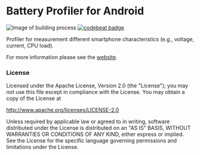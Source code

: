 # Battery Profiler for Android
![Image of building process](https://travis-ci.org/Telecooperation/profiler-android.svg?branch=master) [![codebeat badge](https://codebeat.co/badges/59b019d8-143b-49a2-b1e5-a217cb040a4f)](https://codebeat.co/projects/github-com-telecooperation-profiler-android)

Profiler for measurement different smartphone characteristics (e.g., voltage, current, CPU load).

For more information please see the [website](https://telecooperation.github.io/profiler-android/).

### License
Licensed under the Apache License, Version 2.0 (the "License");
you may not use this file except in compliance with the License.
You may obtain a copy of the License at

   http://www.apache.org/licenses/LICENSE-2.0

Unless required by applicable law or agreed to in writing, software
distributed under the License is distributed on an "AS IS" BASIS,
WITHOUT WARRANTIES OR CONDITIONS OF ANY KIND, either express or implied.
See the License for the specific language governing permissions and
limitations under the License.
